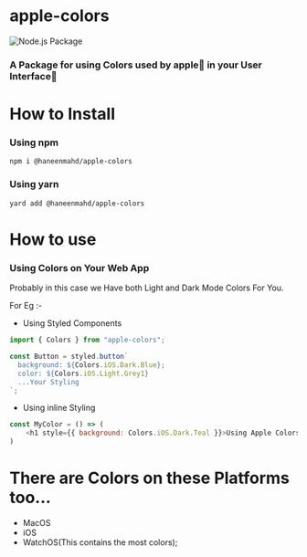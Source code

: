 # apple-colors
![Node.js Package](https://github.com/haneenmahd/apple-colors/workflows/Node.js%20Package/badge.svg)

### A Package for using Colors used by apple🍎 in your User Interface🌌
# How to Install
### Using npm
```
npm i @haneenmahd/apple-colors
```
### Using yarn
```
yard add @haneenmahd/apple-colors
```

# How to use
### Using Colors on Your Web App
Probably in this case we Have both Light and Dark Mode Colors For You.

For Eg :- 
- Using Styled Components

```js
import { Colors } from "apple-colors";

const Button = styled.button`
  background: ${Colors.iOS.Dark.Blue};
  color: ${Colors.iOS.Light.Grey1}
  ...Your Styling
`;
```

- Using inline Styling
```js
const MyColor = () => (
    <h1 style={{ background: Colors.iOS.Dark.Teal }}>Using Apple Colors</h1>
)
```

# There are Colors on these Platforms too...
- MacOS
- iOS
- WatchOS(This contains the most colors); 
